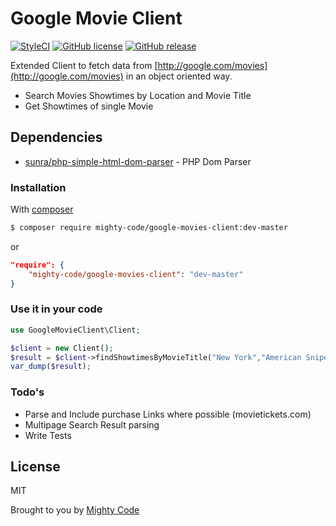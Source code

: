 # Google Movie Client
[![StyleCI](https://styleci.io/repos/30374769/shield)](https://styleci.io/repos/30374769)
[![GitHub license](https://img.shields.io/github/license/okaufmann/google-movie-client.svg?style=flat-square)](https://github.com/okaufmann/google-movie-client/blob/master/LICENSE)
[![GitHub release](https://img.shields.io/github/release/okaufmann/google-movie-client.svg?style=flat-square)](https://github.com/okaufmann/google-movie-client/releases)

Extended Client to fetch data from [http://google.com/movies](http://google.com/movies) in an object oriented way.

  - Search Movies Showtimes by Location and Movie Title
  - Get Showtimes of single Movie

## Dependencies

* [sunra/php-simple-html-dom-parser](https://github.com/sunra/php-simple-html-dom-parser) - PHP Dom Parser

### Installation

With [composer](https://getcomposer.org/)

```sh
$ composer require mighty-code/google-movies-client:dev-master
```

or

```json
"require": {
    "mighty-code/google-movies-client": "dev-master"
}
```
### Use it in your code

```php
use GoogleMovieClient\Client;

$client = new Client();
$result = $client->findShowtimesByMovieTitle("New York","American Sniper","en");
var_dump($result);
```

### Todo's

 - Parse and Include purchase Links where possible (movietickets.com)
 - Multipage Search Result parsing
 - Write Tests

License
----

MIT

Brought to you by [Mighty Code](http://mighty-code.com)

